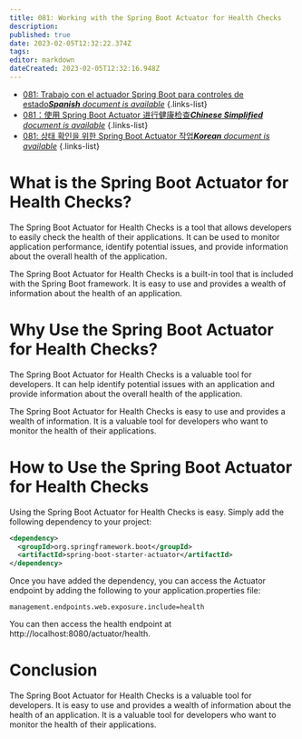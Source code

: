 ```yaml
---
title: 081: Working with the Spring Boot Actuator for Health Checks
description: 
published: true
date: 2023-02-05T12:32:22.374Z
tags: 
editor: markdown
dateCreated: 2023-02-05T12:32:16.948Z
---
```


- [081: Trabajo con el actuador Spring Boot para controles de estado***Spanish** document is available*](/es/Knowledge-base/Spring-Boot/Learning/081-working-with-the-spring-boot-actuator-for-health-checks)
{.links-list}
- [081：使用 Spring Boot Actuator 进行健康检查***Chinese Simplified** document is available*](/zh/Knowledge-base/Spring-Boot/Learning/081-working-with-the-spring-boot-actuator-for-health-checks)
{.links-list}
- [081: 상태 확인을 위한 Spring Boot Actuator 작업***Korean** document is available*](/ko/Knowledge-base/Spring-Boot/Learning/081-working-with-the-spring-boot-actuator-for-health-checks)
{.links-list}


# What is the Spring Boot Actuator for Health Checks?

The Spring Boot Actuator for Health Checks is a tool that allows developers to easily check the health of their applications. It can be used to monitor application performance, identify potential issues, and provide information about the overall health of the application.

The Spring Boot Actuator for Health Checks is a built-in tool that is included with the Spring Boot framework. It is easy to use and provides a wealth of information about the health of an application.

# Why Use the Spring Boot Actuator for Health Checks?

The Spring Boot Actuator for Health Checks is a valuable tool for developers. It can help identify potential issues with an application and provide information about the overall health of the application.

The Spring Boot Actuator for Health Checks is easy to use and provides a wealth of information. It is a valuable tool for developers who want to monitor the health of their applications.

# How to Use the Spring Boot Actuator for Health Checks

Using the Spring Boot Actuator for Health Checks is easy. Simply add the following dependency to your project:

```xml
<dependency>
  <groupId>org.springframework.boot</groupId>
  <artifactId>spring-boot-starter-actuator</artifactId>
</dependency>
```

Once you have added the dependency, you can access the Actuator endpoint by adding the following to your application.properties file:

```properties
management.endpoints.web.exposure.include=health
```

You can then access the health endpoint at http://localhost:8080/actuator/health.

# Conclusion

The Spring Boot Actuator for Health Checks is a valuable tool for developers. It is easy to use and provides a wealth of information about the health of an application. It is a valuable tool for developers who want to monitor the health of their applications.